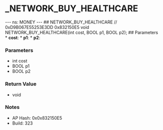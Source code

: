 # _NETWORK_BUY_HEALTHCARE

--- ns: MONEY --- ## NETWORK_BUY_HEALTHCARE  // 0xD9B067E55253E3DD 0x832150E5 void NETWORK_BUY_HEALTHCARE(int cost, BOOL p1, BOOL p2);   ## Parameters * **cost**: * **p1**: * **p2**:

### Parameters
* int cost
* BOOL p1
* BOOL p2

### Return Value
* void

### Notes
* AP Hash: 0x0x832150E5
* Build: 323

